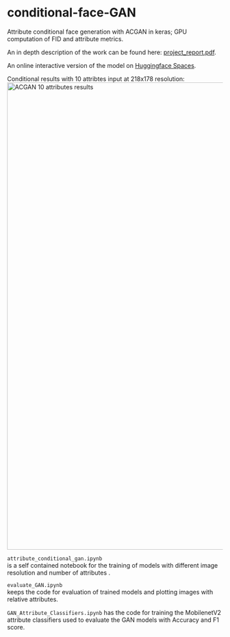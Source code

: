 # conditional-face-GAN
Attribute conditional face generation with ACGAN in keras; GPU computation of FID and attribute metrics.  

An in depth description of the work can be found here: [project_report.pdf](project_report.pdf).

An online interactive version of the model on [Huggingface Spaces](https://huggingface.co/spaces/buio/attr-cond-gan).

Conditional results with 10 attribtes input at 218x178 resolution:
<img width="1089" alt="ACGAN 10 attributes results" src="https://user-images.githubusercontent.com/38630200/163162710-b067b9f0-042c-492e-b1d1-24ea8a8ab11f.png">



`attribute_conditional_gan.ipynb`  
is a self contained notebook for the training of models with different image resolution and number of attributes .

`evaluate_GAN.ipynb`  
keeps the code for evaluation of trained models and plotting images with relative attributes.

`GAN_Attribute_Classifiers.ipynb`
has the code for training the MobilenetV2 attribute classifiers used to evaluate the GAN models with Accuracy and F1 score.

